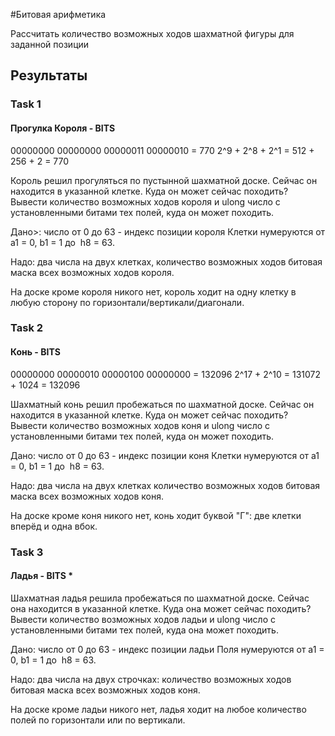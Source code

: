 #Битовая арифметика

Рассчитать количество возможных ходов шахматной фигуры для заданной позиции 

## Результаты

### Task 1
#### Прогулка Короля - BITS

00000000 00000000 00000011 00000010 = 770
2^9 + 2^8 + 2^1 = 512 + 256 + 2 = 770

Король решил прогуляться по пустынной шахматной доске.
Сейчас он находится в указанной клетке.
Куда он может сейчас походить?
Вывести количество возможных ходов короля
и ulong число с установленными битами тех полей, куда он может походить.

Дано>: число от 0 до 63 - индекс позиции короля
Клетки нумеруются от а1 = 0, b1 = 1  до  h8 = 63.

Надо: два числа на двух клетках,
количество возможных ходов
битовая маска всех возможных ходов короля.

На доске кроме короля никого нет, 
король ходит на одну клетку в любую сторону 
по горизонтали/вертикали/диагонали.

### Task 2

#### Конь - BITS

00000000 00000010 00000100 00000000 = 132096
2^17 + 2^10 = 131072 + 1024 = 132096

Шахматный конь решил пробежаться по шахматной доске.
Сейчас он находится в указанной клетке.
Куда он может сейчас походить?
Вывести количество возможных ходов коня
и ulong число с установленными битами тех полей, куда он может походить.


Дано: число от 0 до 63 - индекс позиции коня
Клетки нумеруются от а1 = 0, b1 = 1  до  h8 = 63.

Надо: два числа на двух клетках
количество возможных ходов
битовая маска всех возможных ходов коня.

На доске кроме коня никого нет, конь ходит буквой "Г": две клетки вперёд и одна вбок.

### Task 3

#### Ладья - BITS *

Шахматная ладья решила пробежаться по шахматной доске.
Сейчас она находится в указанной клетке.
Куда она может сейчас походить?
Вывести количество возможных ходов ладьи
и ulong число с установленными битами тех полей, куда она может походить.

Дано: число от 0 до 63 - индекс позиции ладьи
Поля нумеруются от а1 = 0, b1 = 1  до  h8 = 63.

Надо: два числа на двух строчках:
количество возможных ходов
битовая маска всех возможных ходов коня.

На доске кроме ладьи никого нет, 
ладья ходит на любое количество полей по горизонтали или по вертикали.


